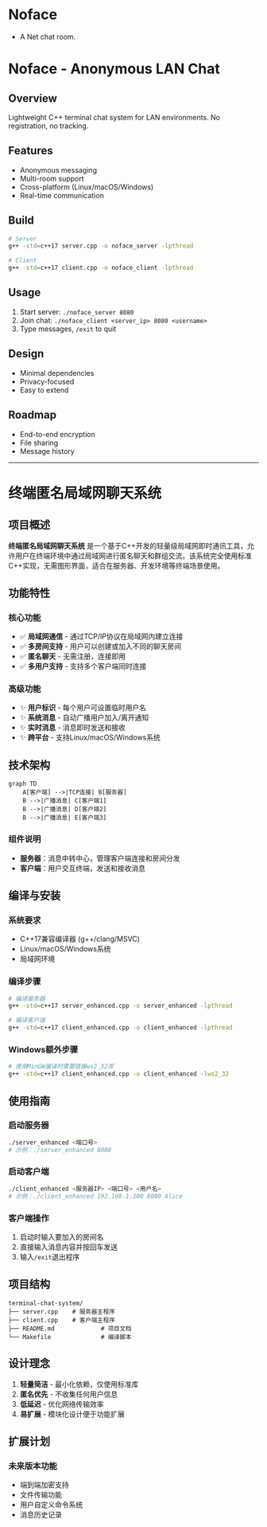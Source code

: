 # Noface
- A Net chat room.
# Noface - Anonymous LAN Chat

## Overview
Lightweight C++ terminal chat system for LAN environments. No registration, no tracking.

## Features
- Anonymous messaging
- Multi-room support
- Cross-platform (Linux/macOS/Windows)
- Real-time communication

## Build
```bash
# Server
g++ -std=c++17 server.cpp -o noface_server -lpthread

# Client
g++ -std=c++17 client.cpp -o noface_client -lpthread
```

## Usage
1. Start server: `./noface_server 8080`
2. Join chat: `./noface_client <server_ip> 8080 <username>`
3. Type messages, `/exit` to quit

## Design
- Minimal dependencies
- Privacy-focused
- Easy to extend

## Roadmap
- End-to-end encryption
- File sharing
- Message history

---

# 终端匿名局域网聊天系统

## 项目概述

**终端匿名局域网聊天系统** 是一个基于C++开发的轻量级局域网即时通讯工具，允许用户在终端环境中通过局域网进行匿名聊天和群组交流。该系统完全使用标准C++实现，无需图形界面，适合在服务器、开发环境等终端场景使用。

## 功能特性

### 核心功能
- ✅ **局域网通信** - 通过TCP/IP协议在局域网内建立连接
- ✅ **多房间支持** - 用户可以创建或加入不同的聊天房间
- ✅ **匿名聊天** - 无需注册，连接即用
- ✅ **多用户支持** - 支持多个客户端同时连接

### 高级功能
- ✨ **用户标识** - 每个用户可设置临时用户名
- ✨ **系统消息** - 自动广播用户加入/离开通知
- ✨ **实时消息** - 消息即时发送和接收
- ✨ **跨平台** - 支持Linux/macOS/Windows系统

## 技术架构

```mermaid
graph TD
    A[客户端] -->|TCP连接| B[服务器]
    B -->|广播消息| C[客户端1]
    B -->|广播消息| D[客户端2]
    B -->|广播消息| E[客户端3]
```

### 组件说明
- **服务器**：消息中转中心，管理客户端连接和房间分发
- **客户端**：用户交互终端，发送和接收消息

## 编译与安装

### 系统要求
- C++17兼容编译器 (g++/clang/MSVC)
- Linux/macOS/Windows系统
- 局域网环境

### 编译步骤

```bash
# 编译服务器
g++ -std=c++17 server_enhanced.cpp -o server_enhanced -lpthread

# 编译客户端
g++ -std=c++17 client_enhanced.cpp -o client_enhanced -lpthread
```

### Windows额外步骤
```bash
# 使用MinGW编译时需要链接ws2_32库
g++ -std=c++17 client_enhanced.cpp -o client_enhanced -lws2_32
```

## 使用指南

### 启动服务器
```bash
./server_enhanced <端口号>
# 示例：./server_enhanced 8080
```

### 启动客户端
```bash
./client_enhanced <服务器IP> <端口号> <用户名>
# 示例：./client_enhanced 192.168.1.100 8080 Alice
```

### 客户端操作
1. 启动时输入要加入的房间名
2. 直接输入消息内容并按回车发送
3. 输入`/exit`退出程序

## 项目结构

```
terminal-chat-system/
├── server.cpp    # 服务器主程序
├── client.cpp    # 客户端主程序
├── README.md             # 项目文档
└── Makefile              # 编译脚本
```

## 设计理念

1. **轻量简洁** - 最小化依赖，仅使用标准库
2. **匿名优先** - 不收集任何用户信息
3. **低延迟** - 优化网络传输效率
4. **易扩展** - 模块化设计便于功能扩展

## 扩展计划

### 未来版本功能
- 端到端加密支持
- 文件传输功能
- 用户自定义命令系统
- 消息历史记录